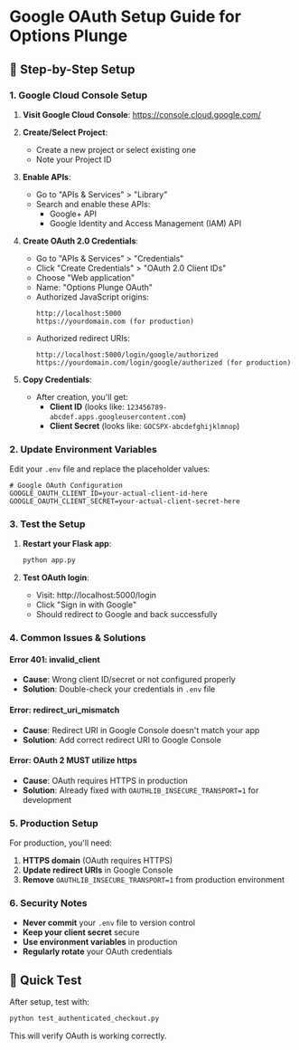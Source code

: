 # Google OAuth Setup Guide for Options Plunge

## 🔧 **Step-by-Step Setup**

### **1. Google Cloud Console Setup**

1. **Visit Google Cloud Console**: https://console.cloud.google.com/
2. **Create/Select Project**:
   - Create a new project or select existing one
   - Note your Project ID

3. **Enable APIs**:
   - Go to "APIs & Services" > "Library"
   - Search and enable these APIs:
     - Google+ API
     - Google Identity and Access Management (IAM) API

4. **Create OAuth 2.0 Credentials**:
   - Go to "APIs & Services" > "Credentials"
   - Click "Create Credentials" > "OAuth 2.0 Client IDs"
   - Choose "Web application"
   - Name: "Options Plunge OAuth"
   - Authorized JavaScript origins:
     ```
     http://localhost:5000
     https://yourdomain.com (for production)
     ```
   - Authorized redirect URIs:
     ```
     http://localhost:5000/login/google/authorized
     https://yourdomain.com/login/google/authorized (for production)
     ```

5. **Copy Credentials**:
   - After creation, you'll get:
     - **Client ID** (looks like: `123456789-abcdef.apps.googleusercontent.com`)
     - **Client Secret** (looks like: `GOCSPX-abcdefghijklmnop`)

### **2. Update Environment Variables**

Edit your `.env` file and replace the placeholder values:

```env
# Google OAuth Configuration
GOOGLE_OAUTH_CLIENT_ID=your-actual-client-id-here
GOOGLE_OAUTH_CLIENT_SECRET=your-actual-client-secret-here
```

### **3. Test the Setup**

1. **Restart your Flask app**:
   ```bash
   python app.py
   ```

2. **Test OAuth login**:
   - Visit: http://localhost:5000/login
   - Click "Sign in with Google"
   - Should redirect to Google and back successfully

### **4. Common Issues & Solutions**

#### **Error 401: invalid_client**
- **Cause**: Wrong client ID/secret or not configured properly
- **Solution**: Double-check your credentials in `.env` file

#### **Error: redirect_uri_mismatch**
- **Cause**: Redirect URI in Google Console doesn't match your app
- **Solution**: Add correct redirect URI to Google Console

#### **Error: OAuth 2 MUST utilize https**
- **Cause**: OAuth requires HTTPS in production
- **Solution**: Already fixed with `OAUTHLIB_INSECURE_TRANSPORT=1` for development

### **5. Production Setup**

For production, you'll need:

1. **HTTPS domain** (OAuth requires HTTPS)
2. **Update redirect URIs** in Google Console
3. **Remove** `OAUTHLIB_INSECURE_TRANSPORT=1` from production environment

### **6. Security Notes**

- **Never commit** your `.env` file to version control
- **Keep your client secret** secure
- **Use environment variables** in production
- **Regularly rotate** your OAuth credentials

## 🎯 **Quick Test**

After setup, test with:

```bash
python test_authenticated_checkout.py
```

This will verify OAuth is working correctly.

